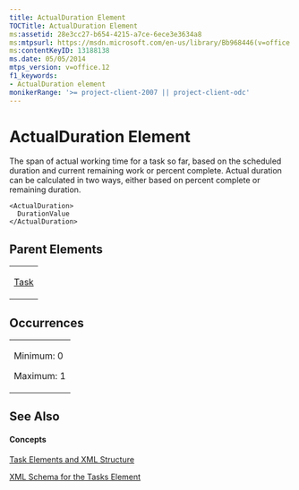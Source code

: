 ```yaml
---
title: ActualDuration Element
TOCTitle: ActualDuration Element
ms:assetid: 28e3cc27-b654-4215-a7ce-6ece3e3634a8
ms:mtpsurl: https://msdn.microsoft.com/en-us/library/Bb968446(v=office.12)
ms:contentKeyID: 13188138
ms.date: 05/05/2014
mtps_version: v=office.12
f1_keywords:
- ActualDuration element
monikerRange: '>= project-client-2007 || project-client-odc'
---
```


# ActualDuration Element




The span of actual working time for a task so far, based on the scheduled duration and current remaining work or percent complete. Actual duration can be calculated in two ways, either based on percent complete or remaining duration.

    <ActualDuration>
      DurationValue
    </ActualDuration>

## Parent Elements

<table>
<colgroup>
<col style="width: 100%" />
</colgroup>
<tbody>
<tr class="odd">
<td><p><a href="task-element.md">Task</a></p></td>
</tr>
</tbody>
</table>

## Occurrences

<table>
<colgroup>
<col style="width: 100%" />
</colgroup>
<tbody>
<tr class="odd">
<td><p>Minimum: 0</p>
<p>Maximum: 1</p></td>
</tr>
</tbody>
</table>

## See Also

#### Concepts

[Task Elements and XML Structure](task-elements-and-xml-structure.md)

[XML Schema for the Tasks Element](xml-schema-for-the-tasks-element.md)

